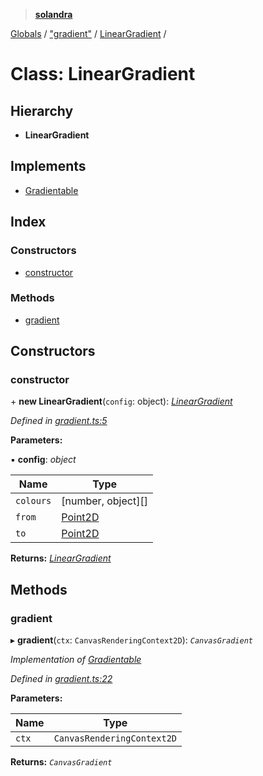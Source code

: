 > **[solandra](../README.md)**

[Globals](../README.md) / ["gradient"](../modules/_gradient_.md) / [LinearGradient](_gradient_.lineargradient.md) /

# Class: LinearGradient

## Hierarchy

* **LinearGradient**

## Implements

* [Gradientable](../interfaces/_scanvas_.gradientable.md)

## Index

### Constructors

* [constructor](_gradient_.lineargradient.md#constructor)

### Methods

* [gradient](_gradient_.lineargradient.md#gradient)

## Constructors

###  constructor

\+ **new LinearGradient**(`config`: object): *[LinearGradient](_gradient_.lineargradient.md)*

*Defined in [gradient.ts:5](https://github.com/jamesporter/solandra/blob/9c7ec25/src/lib/gradient.ts#L5)*

**Parameters:**

▪ **config**: *object*

Name | Type |
------ | ------ |
`colours` | [number, object][] |
`from` | [Point2D](../modules/_types_sol_.md#point2d) |
`to` | [Point2D](../modules/_types_sol_.md#point2d) |

**Returns:** *[LinearGradient](_gradient_.lineargradient.md)*

## Methods

###  gradient

▸ **gradient**(`ctx`: `CanvasRenderingContext2D`): *`CanvasGradient`*

*Implementation of [Gradientable](../interfaces/_scanvas_.gradientable.md)*

*Defined in [gradient.ts:22](https://github.com/jamesporter/solandra/blob/9c7ec25/src/lib/gradient.ts#L22)*

**Parameters:**

Name | Type |
------ | ------ |
`ctx` | `CanvasRenderingContext2D` |

**Returns:** *`CanvasGradient`*